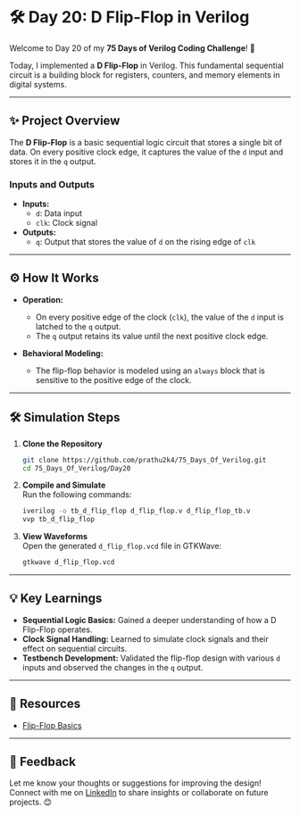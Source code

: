 # 🛠️ Day 20: D Flip-Flop in Verilog  

Welcome to Day 20 of my **75 Days of Verilog Coding Challenge**! 🎉  

Today, I implemented a **D Flip-Flop** in Verilog. This fundamental sequential circuit is a building block for registers, counters, and memory elements in digital systems.  

---

## ✨ Project Overview  

The **D Flip-Flop** is a basic sequential logic circuit that stores a single bit of data. On every positive clock edge, it captures the value of the `d` input and stores it in the `q` output.  

### **Inputs and Outputs**  
- **Inputs:**  
  - `d`: Data input  
  - `clk`: Clock signal  
- **Outputs:**  
  - `q`: Output that stores the value of `d` on the rising edge of `clk`  

---

## ⚙️ How It Works  

- **Operation:**  
  - On every positive edge of the clock (`clk`), the value of the `d` input is latched to the `q` output.  
  - The `q` output retains its value until the next positive clock edge.  

- **Behavioral Modeling:**  
  - The flip-flop behavior is modeled using an `always` block that is sensitive to the positive edge of the clock.  

---

## 🛠️ Simulation Steps  

1. **Clone the Repository**  
   ```bash
   git clone https://github.com/prathu2k4/75_Days_Of_Verilog.git
   cd 75_Days_Of_Verilog/Day20
   ```  

2. **Compile and Simulate**  
   Run the following commands:  
   ```bash
   iverilog -o tb_d_flip_flop d_flip_flop.v d_flip_flop_tb.v
   vvp tb_d_flip_flop
   ```  

3. **View Waveforms**  
   Open the generated `d_flip_flop.vcd` file in GTKWave:  
   ```bash
   gtkwave d_flip_flop.vcd
   ```  

---

## 💡 Key Learnings  

- **Sequential Logic Basics:** Gained a deeper understanding of how a D Flip-Flop operates.  
- **Clock Signal Handling:** Learned to simulate clock signals and their effect on sequential circuits.  
- **Testbench Development:** Validated the flip-flop design with various `d` inputs and observed the changes in the `q` output.  

---

## 🔗 Resources  

- [Flip-Flop Basics](https://en.wikipedia.org/wiki/Flip-flop_(electronics))  

---

## 🤝 Feedback  

Let me know your thoughts or suggestions for improving the design! Connect with me on [LinkedIn](https://www.linkedin.com/in/pratham-jainvs) to share insights or collaborate on future projects. 😊  
